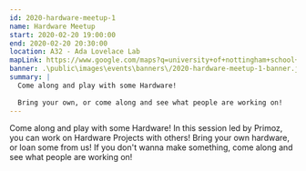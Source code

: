 ```yaml
---
id: 2020-hardware-meetup-1
name: Hardware Meetup
start: 2020-02-20 19:00:00
end: 2020-02-20 20:30:00
location: A32 - Ada Lovelace Lab
mapLink: https://www.google.com/maps?q=university+of+nottingham+school+of+computer+science&rlz=1C1CHBF_enGB843GB843&um=1&ie=UTF-8&sa=X&ved=0ahUKEwiYiomu1ebkAhVkQUEAHbShBvYQ_AUIEigB
banner: .\public\images\events\banners\/2020-hardware-meetup-1-banner.jpg
summary: |
  Come along and play with some Hardware! 
  
  Bring your own, or come along and see what people are working on!
---
```


Come along and play with some Hardware! In this session led by Primoz, you can work on Hardware Projects with others! Bring your own hardware, or loan some from us! If you don't wanna make something, come along and see what people are working on!